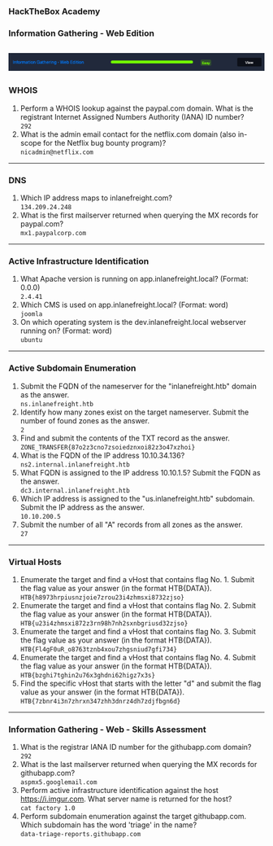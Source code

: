 ### HackTheBox Academy  
### Information Gathering - Web Edition  
![Logo](./logo.png)
---
### WHOIS  
1. Perform a WHOIS lookup against the paypal.com domain. What is the registrant Internet Assigned Numbers Authority (IANA) ID number?  
`292`  
2. What is the admin email contact for the netflix.com domain (also in-scope for the Netflix bug bounty program)?  
`nicadmin@netflix.com`  
---  
### DNS  
1. Which IP address maps to inlanefreight.com?  
`134.209.24.248`  
2. What is the first mailserver returned when querying the MX records for paypal.com?  
`mx1.paypalcorp.com`  
---  
### Active Infrastructure Identification  
1. What Apache version is running on app.inlanefreight.local? (Format: 0.0.0)  
`2.4.41`  
2. Which CMS is used on app.inlanefreight.local? (Format: word)  
`joomla`  
3. On which operating system is the dev.inlanefreight.local webserver running on? (Format: word)  
`ubuntu`  
---  
### Active Subdomain Enumeration  
1. Submit the FQDN of the nameserver for the "inlanefreight.htb" domain as the answer.  
`ns.inlanefreight.htb`  
2.  Identify how many zones exist on the target nameserver. Submit the number of found zones as the answer.  
`2`  
3.  Find and submit the contents of the TXT record as the answer.  
`ZONE_TRANSFER{87o2z3cno7zsoiedznxoi82z3o47xzhoi}`  
4.  What is the FQDN of the IP address 10.10.34.136?  
`ns2.internal.inlanefreight.htb`  
5. What FQDN is assigned to the IP address 10.10.1.5? Submit the FQDN as the answer.  
`dc3.internal.inlanefreight.htb`  
6. Which IP address is assigned to the "us.inlanefreight.htb" subdomain. Submit the IP address as the answer.  
`10.10.200.5`  
7. Submit the number of all "A" records from all zones as the answer.  
`27`  
---  
### Virtual Hosts
1. Enumerate the target and find a vHost that contains flag No. 1. Submit the flag value as your answer (in the format HTB{DATA}).  
`HTB{h8973hrpiusnzjoie7zrou23i4zhmsxi8732zjso}`  
2. Enumerate the target and find a vHost that contains flag No. 2. Submit the flag value as your answer (in the format HTB{DATA}).  
`HTB{u23i4zhmsxi872z3rn98h7nh2sxnbgriusd32zjso}`  
3. Enumerate the target and find a vHost that contains flag No. 3. Submit the flag value as your answer (in the format HTB{DATA}).  
`HTB{Fl4gF0uR_o8763tznb4xou7zhgsniud7gfi734}`  
4. Enumerate the target and find a vHost that contains flag No. 4. Submit the flag value as your answer (in the format HTB{DATA}).  
`HTB{bzghi7tghin2u76x3ghdni62higz7x3s}`  
5. Find the specific vHost that starts with the letter "d" and submit the flag value as your answer (in the format HTB{DATA}).  
`HTB{7zbnr4i3n7zhrxn347zhh3dnrz4dh7zdjfbgn6d}`  
---  
### Information Gathering - Web - Skills Assessment  
1. What is the registrar IANA ID number for the githubapp.com domain?  
`292`  
2. What is the last mailserver returned when querying the MX records for githubapp.com?  
`aspmx5.googlemail.com`  
3. Perform active infrastructure identification against the host https://i.imgur.com. What server name is returned for the host?  
`cat factory 1.0`  
4. Perform subdomain enumeration against the target githubapp.com. Which subdomain has the word 'triage' in the name?  
`data-triage-reports.githubapp.com`  
